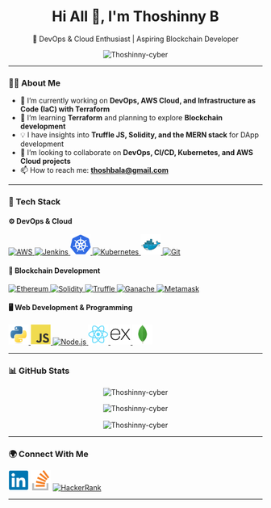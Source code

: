 <h1 align="center">Hi All 👋, I'm Thoshinny B</h1>
<p align="center">🚀 DevOps & Cloud Enthusiast | Aspiring Blockchain Developer</p>

<p align="center">
  <img src="https://komarev.com/ghpvc/?username=Thoshinny-cyber&label=Profile%20views&color=0e75b6&style=flat" alt="Thoshinny-cyber" />
</p>

---

### 👩‍💻 About Me  
- 🔭 I’m currently working on **DevOps, AWS Cloud, and Infrastructure as Code (IaC) with Terraform**  
- 🌱 I’m learning **Terraform** and planning to explore **Blockchain development**  
- 💡 I have insights into **Truffle JS, Solidity, and the MERN stack** for DApp development  
- 👯 I’m looking to collaborate on **DevOps, CI/CD, Kubernetes, and AWS Cloud projects**  
- 📫 How to reach me: **thoshbala@gmail.com**  

---

### 📌 Tech Stack  

#### ⚙️ DevOps & Cloud  
<p align="left">
  <a href="https://aws.amazon.com/" target="_blank"> <img src="https://www.kaizenanalytix.com/wp-content/uploads/2024/09/aws-white.png" alt="AWS" width="40" height="40"/> </a>
  <a href="https://www.jenkins.io/" target="_blank"> <img src="https://encrypted-tbn0.gstatic.com/images?q=tbn:ANd9GcRLvncqrKGrpCcNrypfeuui05nlTFoWVFllYg&s" alt="Jenkins" width="40" height="40"/> </a>
  <a href="https://kubernetes.io/" target="_blank"> <img src="https://raw.githubusercontent.com/devicons/devicon/master/icons/kubernetes/kubernetes-plain.svg" alt="Kubernetes" width="40" height="40"/> </a>
   <a href="https://kernel.org/" target="_blank"> <img src="https://w7.pngwing.com/pngs/1013/132/png-transparent-linux-distribution-tux-free-software-linux-kernel-linux-logo-bird-linux-thumbnail.png" alt="Kubernetes" width="40" height="40"/> </a>
  <a href="https://www.docker.com/" target="_blank"> <img src="https://raw.githubusercontent.com/devicons/devicon/master/icons/docker/docker-original.svg" alt="Docker" width="40" height="40"/> </a>
  <a href="https://git-scm.com/" target="_blank"> <img src="https://git-scm.com/images/logo@2x.png" alt="Git" width="50" height="40"/> </a>
</p>

#### 🔗 Blockchain Development  
<p align="left">
  <a href="https://ethereum.org/en/" target="_blank"> <img src="https://i.pinimg.com/564x/13/97/bb/1397bb8758e3dbff195d86d98560838c.jpg" alt="Ethereum" width="40" height="40"/> </a>
  <a href="https://docs.soliditylang.org/en/latest/" target="_blank"> <img src="https://zentrix.io/wp-content/uploads/2023/02/solidity-logo-white.png" alt="Solidity" width="40" height="40"/> </a>
  <a href="https://trufflesuite.com/" target="_blank"> <img src="https://trufflesuite.com/assets/logo.png" alt="Truffle" width="40" height="40"/> </a>
  <a href="https://trufflesuite.com/ganache/index.html" target="_blank"> <img src="https://trufflesuite.com/img/ganache-header.svg" alt="Ganache" width="40" height="40"/> </a>
  <a href="https://metamask.io/" target="_blank"> <img src="https://images.ctfassets.net/9sy2a0egs6zh/4zJfzJbG3kTDSk5Wo4RJI1/1b363263141cf629b28155e2625b56c9/mm-logo.svg" alt="Metamask" width="40" height="40"/> </a>
</p>

#### 🖥️ Web Development & Programming  
<p align="left">
  <a href="https://www.python.org/" target="_blank"> <img src="https://raw.githubusercontent.com/devicons/devicon/master/icons/python/python-original.svg" alt="Python" width="40" height="40"/> </a>
  <a href="https://developer.mozilla.org/en-US/docs/Web/JavaScript" target="_blank"> <img src="https://raw.githubusercontent.com/devicons/devicon/master/icons/javascript/javascript-original.svg" alt="JavaScript" width="40" height="40"/> </a>
  <a href="https://nodejs.org/en/" target="_blank"> <img src="https://nodejs.org/static/images/logo.svg" alt="Node.js" width="40" height="40"/> </a>
  <a href="https://reactjs.org/" target="_blank"> <img src="https://raw.githubusercontent.com/devicons/devicon/master/icons/react/react-original.svg" alt="React" width="40" height="40"/> </a>
  <a href="https://expressjs.com/" target="_blank"> <img src="https://raw.githubusercontent.com/devicons/devicon/master/icons/express/express-original.svg" alt="Express.js" width="40" height="40"/> </a>
  <a href="https://www.mongodb.com/" target="_blank"> <img src="https://raw.githubusercontent.com/devicons/devicon/master/icons/mongodb/mongodb-original.svg" alt="MongoDB" width="40" height="40"/> </a>
</p>

---

### 📊 GitHub Stats  
<p align="center">
  <img align="center" src="https://github-readme-stats.vercel.app/api?username=Thoshinny-cyber&show_icons=true&theme=dark&text_color=ffffff&locale=en" alt="Thoshinny-cyber" />
</p>

<p align="center">
  <img align="center" src="https://github-readme-streak-stats.herokuapp.com/?user=Thoshinny-cyber&theme=dark" alt="Thoshinny-cyber" />
</p>

<p align="center">
  <img align="center" src="https://github-readme-stats.vercel.app/api/top-langs?username=Thoshinny-cyber&show_icons=true&theme=dark&title_color=fffafa&text_color=ffffff&locale=en&layout=compact" alt="Thoshinny-cyber" />
</p>

---

### 🌍 Connect With Me  
<p align="left">
  <a href="https://www.linkedin.com/in/thoshinny-b-6a278b1ab/" target="_blank"><img src="https://raw.githubusercontent.com/devicons/devicon/master/icons/linkedin/linkedin-original.svg" alt="LinkedIn" width="40" height="40"/></a>
  <a href="https://stackoverflow.com/users/16461094/thoshinny-b" target="_blank"><img src="https://raw.githubusercontent.com/devicons/devicon/master/icons/stackoverflow/stackoverflow-original.svg" alt="Stack Overflow" width="40" height="40"/></a>
  <a href="https://www.hackerrank.com/Thoshinny" target="_blank"><img src="https://raw.githubusercontent.com/devicons/devicon/master/icons/hackerrank/hackerrank-original.svg" alt="HackerRank" width="40" height="40"/></a>
</p>

---


